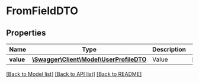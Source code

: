 # FromFieldDTO

## Properties
Name | Type | Description | Notes
------------ | ------------- | ------------- | -------------
**value** | [**\Swagger\Client\Model\UserProfileDTO**](UserProfileDTO.md) | Value | [optional] 

[[Back to Model list]](../README.md#documentation-for-models) [[Back to API list]](../README.md#documentation-for-api-endpoints) [[Back to README]](../README.md)


